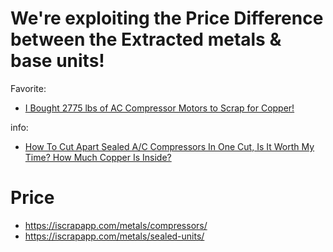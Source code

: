 # We're exploiting the Price Difference between the Extracted metals & base units!

Favorite:
- [I Bought 2775 lbs of AC Compressor Motors to Scrap for Copper!](https://youtu.be/9mp7CVQ-orw)

info:
- [How To Cut Apart Sealed A/C Compressors In One Cut, Is It Worth My Time? How Much Copper Is Inside?](https://youtu.be/THl2t3unPps)

# Price
- https://iscrapapp.com/metals/compressors/
- https://iscrapapp.com/metals/sealed-units/
